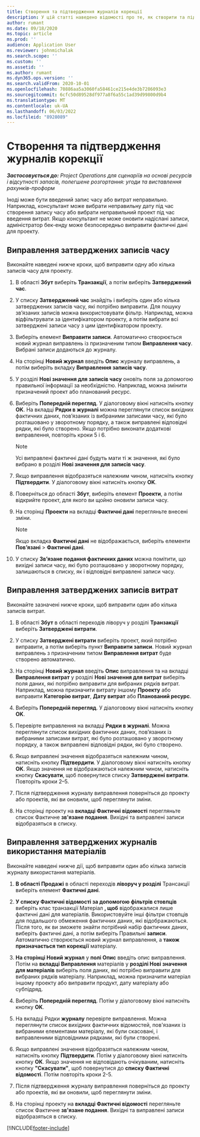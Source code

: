 ```yaml
---
title: Створення та підтвердження журналів корекції
description: У цій статті наведено відомості про те, як створити та підтвердити журнал виправлень.
author: rumant
ms.date: 09/18/2020
ms.topic: article
ms.prod: ''
audience: Application User
ms.reviewer: johnmichalak
ms.search.scope: ''
ms.custom: ''
ms.assetid: ''
ms.author: rumant
ms.dyn365.ops.version: ''
ms.search.validFrom: 2020-10-01
ms.openlocfilehash: 70886aa5a3060fa58461ce215e4de3b7286093e3
ms.sourcegitcommit: 6cfc50d89528df977a8f6a55c1ad39d99800d9b4
ms.translationtype: MT
ms.contentlocale: uk-UA
ms.lasthandoff: 06/03/2022
ms.locfileid: "8928089"
---
```

# <a name="create-and-confirm-correction-journals"></a>Створення та підтвердження журналів корекції

_**Застосовується до:** Project Operations для сценаріїв на основі ресурсів і відсутності запасів, полегшене розгортання: угоди та виставлення рахунків-проформ_

Іноді може бути введений запис часу або витрат неправильно. Наприклад, консультант може вибрати неправильну дату під час створення запису часу або вибрати неправильний проект під час введення витрат. Якщо консультант не може оновити надіслані записи, адміністратор бек-енду може безпосередньо виправити фактичні дані для проекту.

## <a name="correct-approved-time-entries"></a>Виправлення затверджених записів часу     

Виконайте наведені нижче кроки, щоб виправити одну або кілька записів часу для проекту.

1. В області **Збут** виберіть **Транзакції**, а потім виберіть **Затверджений час**. 

2. У списку **Затверджений час** знайдіть і виберіть один або кілька затверджених записів часу, які потрібно виправити. Для пошуку зв’язаних записів можна використовувати фільтр. Наприклад, можна відфільтрувати за ідентифікатором проекту, а потім вибрати всі затверджені записи часу з цим ідентифікатором проекту.

3. Виберіть елемент **Виправити записи**. Автоматично створюється новий журнал виправлень із призначеним типом **Виправлення часу**. Вибрані записи додаються до журналу. 

4. На сторінці **Новий журнал** введіть **Опис** журналу виправлень, а потім виберіть вкладку **Виправлення записів часу**.  

5. У розділі **Нові значення для записів часу** оновіть поля за допомогою правильної інформації за необхідністю. Наприклад, можна змінити призначений проект або планований ресурс.

6. Виберіть **Попередній перегляд**. У діалоговому вікні натисніть кнопку **OK**. На вкладці **Рядки в журналі** можна переглянути список вихідних фактичних даних, пов’язаних із вибраними записами часу, які було розташовано у зворотному порядку, а також виправлені відповідні рядки, які було створено. Якщо потрібно виконати додаткові виправлення, повторіть кроки 5 і 6. 

    > [!NOTE]
    > Усі виправлені фактичні дані будуть мати ті ж значення, які було вибрано в розділі **Нові значення для записів часу**.

7. Якщо виправлення відобразяться належним чином, натисніть кнопку **Підтвердити**. У діалоговому вікні натисніть кнопку **OK**.

8. Поверніться до області **Збут**, виберіть елемент **Проекти**, а потім відкрийте проект, для якого ви щойно оновили записи часу. 

9. На сторінці **Проекти** на вкладці **Фактичні дані** перегляньте внесені зміни. 

    > [!NOTE]
    > Якщо вкладка **Фактичні дані** не відображається, виберіть елементи **Пов’язані** > **Фактичні дані**.  

10. У списку **Зв’язане подання фактичних даних** можна помітити, що вихідні записи часу, які було розташовано у зворотному порядку, залишаються в списку, як і відповідні виправлені записи часу. 

 
## <a name="correct-approved-expense-entries"></a>Виправлення затверджених записів витрат

Виконайте зазначені нижче кроки, щоб виправити один або кілька записів витрат. 

1. В області **Збут** в області переходів ліворуч у розділі **Транзакції** виберіть **Затверджені витрати**.

2. У списку **Затверджені витрати** виберіть проект, який потрібно виправити, а потім виберіть пункт **Виправити записи**. Новий журнал виправлень з призначеним типом **Виправлення витрат** буде створено автоматично. 

3. На сторінці **Новий журнал** введіть **Опис** виправлення та на вкладці **Виправлення витрат** у розділі **Нові значення для витрат** виберіть поля даних, які потрібно виправити для вибраних рядків витрат. Наприклад, можна призначити витрату іншому **Проекту** або виправити **Категорію витрат**, **Дату витрат** або **Планований ресурс**.

4. Виберіть **Попередній перегляд**. У діалоговому вікні натисніть кнопку **OK**. 

5. Перевірте виправлення на вкладці **Рядки в журналі**. Можна переглянути список вихідних фактичних даних, пов’язаних із вибраними записами витрат, які було розташовано у зворотному порядку, а також виправлені відповідні рядки, які було створено.

6. Якщо виправлені значення відобразяться належним чином, натисніть кнопку **Підтвердити**. У діалоговому вікні натисніть кнопку **OK**. Якщо значення не відображаються належним чином, натисніть кнопку **Скасувати**, щоб повернутися списку **Затверджені витрати**. Повторіть кроки 2–5. 

7. Після підтвердження журналу виправлення поверніться до проекту або проектів, які ви оновили, щоб переглянути зміни.

8. На сторінці проекту на **вкладці Фактичні відомості** перегляньте список Фактичне **зв'язане подання**. Вихідні та виправлені записи відобразяться в списку.


## <a name="correct-approved-material-usage-logs"></a>Виправлення затверджених журналів використання матеріалів

Виконайте наведені нижче дії, щоб виправити один або кілька записів журналу використання матеріалів.

1. **В області Продажі** в області переходів **ліворуч у розділі** Трансакції виберіть елемент **Фактичні дані**.

2. **У списку Фактичні відомості за допомогою фільтрів стовпців** виберіть клас транзакції Матеріал **, щоб** відображалися лише фактичні дані для матеріалів. Використовуйте інші фільтри стовпців для подальшого обмеження фактичних даних, які відображаються. Після того, як ви зможете знайти потрібний набір фактичних даних, виберіть фактичні дані, а потім виберіть Правильні **записи**. Автоматично створюється новий журнал виправлення, а **також призначається тип корекції** матеріалу.

3. **На сторінці Новий журнал** у **полі Опис** введіть опис виправлення. Потім на **вкладці Виправлення** матеріалів у **розділі Нові значення для матеріалів** виберіть поля даних, які потрібно виправити для вибраних рядків матеріалу. Наприклад, можна призначити матеріал іншому проекту або виправити продукт, дату матеріалу або субпідряд.

4. Виберіть **Попередній перегляд**. Потім у діалоговому вікні натисніть кнопку **OK**.

5. На вкладці Рядки **журналу** перевірте виправлення. Можна переглянути список вихідних фактичних відомостей, пов'язаних із вибраними елементами матеріалу, які були скасовані, і виправленими відповідними рядками, які були створені.

6. Якщо виправлені значення відобразяться належним чином, натисніть кнопку **Підтвердити**. Потім у діалоговому вікні натисніть кнопку **OK**. Якщо значення не відповідають очікуваним, натисніть кнопку **"Скасувати"**, щоб повернутися до **списку Фактичні відомості**. Потім повторіть кроки 2-5.

7. Після підтвердження журналу виправлення поверніться до проекту або проектів, які ви оновили, щоб переглянути зміни.

8. На сторінці проекту на **вкладці Фактичні відомості** перегляньте список Фактичне **зв'язане подання**. Вихідні та виправлені записи відобразяться в списку.


[!INCLUDE[footer-include](../includes/footer-banner.md)]

